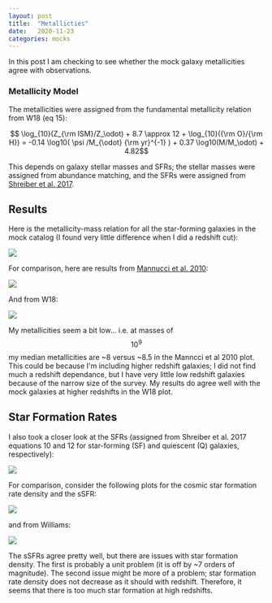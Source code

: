 ```yaml
---
layout: post
title:  "Metallicties"
date:   2020-11-23
categories: mocks
---
```


<!---
Mannucci2010 https://ui.adsabs.harvard.edu/abs/2010MNRAS.408.2115M/abstract
Hunt2016a https://ui.adsabs.harvard.edu/abs/2016MNRAS.463.2002H/abstract
Hunt2016b https://ui.adsabs.harvard.edu/abs/2016MNRAS.463.2020H/abstract

-->

In this post I am checking to see whether the mock galaxy metallicities agree with observations.

### Metallicity Model

The metallicities were assigned from the fundamental metallicity relation from W18 (eq 15):

$$  \log_{10}(Z_{\rm ISM}/Z_\odot)  + 8.7 \approx 12 + \log_{10}({\rm O}/{\rm H}) = -0.14 \log10( \psi /M_{\odot} {\rm yr}^{-1} ) + 0.37 \log10(M/M_\odot) + 4.82$$

This depends on galaxy stellar masses and SFRs; the stellar masses were assigned from abundance matching, and the SFRs were assigned from <a href="https://ui.adsabs.harvard.edu/abs/2017A%26A...602A..96S/abstract">Shreiber et al. 2017</a>.


## Results

Here is the metallicity-mass relation for all the star-forming galaxies in the mock catalog (I found very little difference when I did a redshift cut):

<img src="{{ site.baseurl }}/assets/plots/20201123_MassMet.png">


For comparison, here are results from <a href="https://ui.adsabs.harvard.edu/abs/2010MNRAS.408.2115M/abstract">Mannucci et al. 2010</a>:

<img src="{{ site.baseurl }}/assets/plots/20201123_MannucciFig1.png">


And from W18:

<img src="{{ site.baseurl }}/assets/plots/20201123_W18Fig20.png">


My metallicities seem a bit low... i.e. at masses of $$10^9$$ my median metallicities are ~8 versus ~8.5 in the Manncci et al 2010 plot. This could be because I'm including higher redshift galaxies; I did not find much a redshift dependance, but I have very little low redshift galaxies because of the narrow size of the survey. My results do agree well with the mock galaxies at higher redshifts in the W18 plot.


## Star Formation Rates

I also took a closer look at the SFRs (assigned from Shreiber et al. 2017 equations 10 and 12 for star-forming (SF) and quiescent (Q) galaxies, respectively):

<img src="{{ site.baseurl }}/assets/plots/20201123_SFR_vs_M.png">


For comparison, consider the following plots for the cosmic star formation rate density and the sSFR:

<img src="{{ site.baseurl }}/assets/plots/20201123_SFR_vs_z.png">

and from Williams:

<img src="{{ site.baseurl }}/assets/plots/20201123_W18Fig1819.png">

The sSFRs agree pretty well, but there are issues with star formation density. The first is probably a unit problem (it is off by ~7 orders of magnitude). The second issue might be more of a problem; star formation rate density does not decrease as it should with redshift. Therefore, it seems that there is too much star formation at high redshifts.
